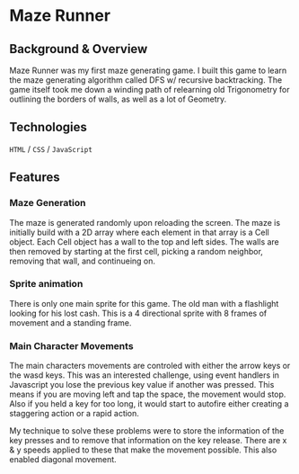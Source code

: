 # Maze Runner

## Background & Overview

Maze Runner was my first maze generating game. I built this game to learn the maze generating algorithm called DFS w/ recursive backtracking. The game itself took me down a winding path of relearning old Trigonometry for outlining the borders of walls, as well as a lot of Geometry.

## Technologies 

`HTML` / `CSS` / `JavaScript`

## Features

### Maze Generation

The maze is generated randomly upon reloading the screen. The maze is initially build with a 2D array where each element in that array is a Cell object. Each Cell object has a wall to the top and left sides. The walls are then removed by starting at the first cell, picking a random neighbor, removing that wall, and continueing on. 

### Sprite animation

There is only one main sprite for this game. The old man with a flashlight looking for his lost cash. This is a 4 directional sprite with 8 frames of movement and a standing frame.

### Main Character Movements

The main characters movements are controled with either the arrow keys or the wasd keys. This was an interested challenge, using event handlers in Javascript you lose the previous key value if another was pressed. This means if you are moving left and tap the space, the movement would stop. Also if you held a key for too long, it would start to autofire either creating a staggering action or a rapid action. 

My technique to solve these problems were to store the information of the key presses and to remove that information on the key release. There are x & y speeds applied to these that make the movement possible. This also enabled diagonal movement.
